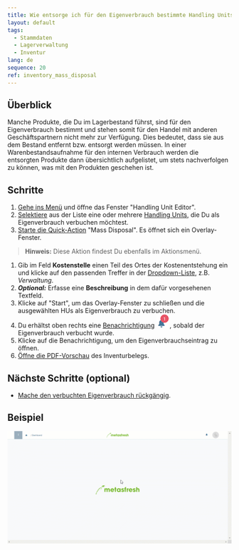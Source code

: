 ```yaml
---
title: Wie entsorge ich für den Eigenverbrauch bestimmte Handling Units?
layout: default
tags:
  - Stammdaten
  - Lagerverwaltung
  - Inventur
lang: de
sequence: 20
ref: inventory_mass_disposal
---
```


## Überblick
Manche Produkte, die Du im Lagerbestand führst, sind für den Eigenverbrauch bestimmt und stehen somit für den Handel mit anderen Geschäftspartnern nicht mehr zur Verfügung. Dies bedeutet, dass sie aus dem Bestand entfernt bzw. entsorgt werden müssen. In einer Warenbestandsaufnahme für den internen Verbrauch werden die entsorgten Produkte dann übersichtlich aufgelistet, um stets nachverfolgen zu können, was mit den Produkten geschehen ist.

## Schritte
1. [Gehe ins Menü](Menu) und öffne das Fenster "Handling Unit Editor".
1. [Selektiere](AuswahlBelege) aus der Liste eine oder mehrere [Handling Units](Handling_Unit_System), die Du als Eigenverbrauch verbuchen möchtest.
1. [Starte die Quick-Action](AktionStarten#quick-actions) "Mass Disposal". Es öffnet sich ein Overlay-Fenster.
 >**Hinweis:** Diese Aktion findest Du ebenfalls im Aktionsmenü.

1. Gib im Feld **Kostenstelle** einen Teil des Ortes der Kostenentstehung ein und klicke auf den passenden Treffer in der <a href="Keyboard_Shortcuts_Liste#dropdown" title="Dynamisches Suchfeld (Autocomplete)">Dropdown-Liste</a>, z.B. *Verwaltung*.
1. ***Optional:*** Erfasse eine **Beschreibung** in dem dafür vorgesehenen Textfeld.
1. Klicke auf "Start", um das Overlay-Fenster zu schließen und die ausgewählten HUs als Eigenverbrauch zu verbuchen.
1. Du erhältst oben rechts eine [Benachrichtigung](Benachrichtigungsarten) ![](assets/NotificationBell_WebUI.png), sobald der Eigenverbrauch verbucht wurde.
1. Klicke auf die Benachrichtigung, um den Eigenverbrauchseintrag zu öffnen.
1. [Öffne die PDF-Vorschau](PDFVorschau) des Inventurbelegs.

## Nächste Schritte (optional)
- [Mache den verbuchten Eigenverbrauch rückgängig](Inventur_Eigenverbrauch_stornieren).

## Beispiel
<kbd><img src="assets/Inventur_Eigenverbrauch.gif" alt="GIF: Für den Eigenverbrauch bestimmte Handling Units entsorgen"></kbd>
